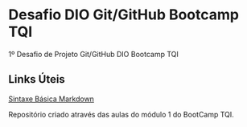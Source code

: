 # Desafio DIO Git/GitHub Bootcamp TQI
1º Desafio de Projeto Git/GitHub DIO Bootcamp TQI

## Links Úteis 
[Sintaxe Básica Markdown](https://www.markdownguide.org/basic-syntax/)

Repositório criado através das aulas  do módulo 1 do BootCamp TQI.
